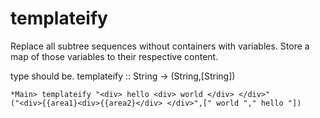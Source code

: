 # templateify

Replace all subtree sequences without containers with variables. 
Store a map of those variables to their respective content.

type should be.
templateify :: String -> (String,[String])

```
*Main> templateify "<div> hello <div> world </div> </div>"                                                                                                            
("<div>{{area1}<div>{{area2}</div> </div>",[" world "," hello "])  
```
